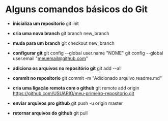 # Alguns comandos básicos do Git

* **inicializa um repositorio**
git init

* **cria uma nova branch**
git branch new_branch

* **muda para um branch**
git checkout new_branch

* **configurar git**
git config --global user.name "NOME"
git config --global user.email "meuemail@github.com"

* **adiciona os arquivos no repositório git**
git add --all

* **commit no repositorio**
git commit -m "Adicionado arquivo readme.md"

* **cria uma ligação remota com o github**
git remote add origin https://github.com/USUARIO/meu-primeiro-repositorio.git

* **enviar arquivos pro github**
git push -u origin master

* **retornar arquivos do github**
git pull
